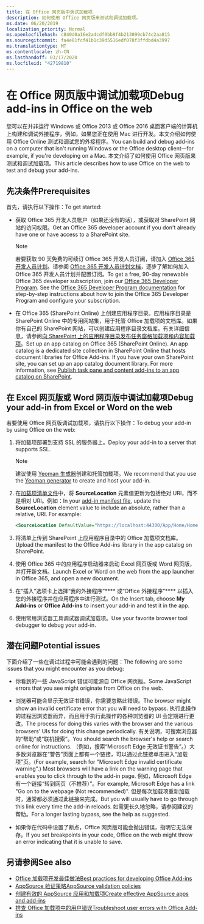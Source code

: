 ```yaml
---
title: 在 Office 网页版中调试加载项
description: 如何使用 Office 网页版来测试和调试加载项。
ms.date: 06/20/2019
localization_priority: Normal
ms.openlocfilehash: c840d0a16e2a4cdf0bb9f4b213099cb74c2aa815
ms.sourcegitcommit: fa4e81fcf41b1c39d5516edf078f3ffdbd4a3997
ms.translationtype: MT
ms.contentlocale: zh-CN
ms.lasthandoff: 03/17/2020
ms.locfileid: "42719810"
---
```

# <a name="debug-add-ins-in-office-on-the-web"></a><span data-ttu-id="94272-103">在 Office 网页版中调试加载项</span><span class="sxs-lookup"><span data-stu-id="94272-103">Debug add-ins in Office on the web</span></span>


<span data-ttu-id="94272-104">您可以在并非运行 Windows 或 Office 2013 或 Office 2016 桌面客户端的计算机上构建和调试外接程序，例如，如果您正在使用 Mac 进行开发。本文介绍如何使用 Office Online 测试和调试您的外接程序。</span><span class="sxs-lookup"><span data-stu-id="94272-104">You can build and debug add-ins on a computer that isn't running Windows or the Office desktop client&mdash;for example, if you're developing on a Mac.</span></span> <span data-ttu-id="94272-105">本文介绍了如何使用 Office 网页版来测试和调试加载项。</span><span class="sxs-lookup"><span data-stu-id="94272-105">This article describes how to use Office on the web to test and debug your add-ins.</span></span> 

## <a name="prerequisites"></a><span data-ttu-id="94272-106">先决条件</span><span class="sxs-lookup"><span data-stu-id="94272-106">Prerequisites</span></span>

<span data-ttu-id="94272-107">首先，请执行以下操作：</span><span class="sxs-lookup"><span data-stu-id="94272-107">To get started:</span></span>

- <span data-ttu-id="94272-108">获取 Office 365 开发人员帐户（如果还没有的话），或获取对 SharePoint 网站的访问权限。</span><span class="sxs-lookup"><span data-stu-id="94272-108">Get an Office 365 developer account if you don't already have one or have access to a SharePoint site.</span></span>

  > [!NOTE]
  > <span data-ttu-id="94272-p102">若要获取 90 天免费的可续订 Office 365 开发人员订阅，请加入 [Office 365 开发人员计划](https://developer.microsoft.com/office/dev-program)。请参阅 [Office 365 开发人员计划文档](/office/developer-program/office-365-developer-program)，逐步了解如何加入 Office 365 开发人员计划并配置订阅。</span><span class="sxs-lookup"><span data-stu-id="94272-p102">To get a free, 90-day renewable Office 365 developer subscription, join our [Office 365 Developer Program](https://developer.microsoft.com/office/dev-program). See the [Office 365 Developer Program documentation](/office/developer-program/office-365-developer-program) for step-by-step instructions about how to join the Office 365 Developer Program and configure your subscription.</span></span>

- <span data-ttu-id="94272-p103">在 Office 365 (SharePoint Online) 上创建应用程序目录。应用程序目录是 SharePoint Online 中的专用网站集，用于托管 Office 加载项的文档库。如果你有自己的 SharePoint 网站，可以创建应用程序目录文档库。有关详细信息，请参阅[向 SharePoint 上的应用程序目录发布任务窗格加载项和内容加载项](../publish/publish-task-pane-and-content-add-ins-to-an-add-in-catalog.md)。</span><span class="sxs-lookup"><span data-stu-id="94272-p103">Set up an app catalog on Office 365 (SharePoint Online). An app catalog is a dedicated site collection in SharePoint Online that hosts document libraries for Office Add-ins. If you have your own SharePoint site, you can set up an app catalog document library. For more information, see [Publish task pane and content add-ins to an app catalog on SharePoint](../publish/publish-task-pane-and-content-add-ins-to-an-add-in-catalog.md).</span></span>


## <a name="debug-your-add-in-from-excel-or-word-on-the-web"></a><span data-ttu-id="94272-114">在 Excel 网页版或 Word 网页版中调试加载项</span><span class="sxs-lookup"><span data-stu-id="94272-114">Debug your add-in from Excel or Word on the web</span></span>

<span data-ttu-id="94272-115">若要使用 Office 网页版调试加载项，请执行以下操作：</span><span class="sxs-lookup"><span data-stu-id="94272-115">To debug your add-in by using Office on the web:</span></span>

1. <span data-ttu-id="94272-116">将加载项部署到支持 SSL 的服务器上。</span><span class="sxs-lookup"><span data-stu-id="94272-116">Deploy your add-in to a server that supports SSL.</span></span>

    > [!NOTE]
    > <span data-ttu-id="94272-117">建议使用 [Yeoman 生成器](https://github.com/OfficeDev/generator-office)创建和托管加载项。</span><span class="sxs-lookup"><span data-stu-id="94272-117">We recommend that you use the [Yeoman generator](https://github.com/OfficeDev/generator-office) to create and host your add-in.</span></span>

2. <span data-ttu-id="94272-p104">在[加载项清单文件](../develop/add-in-manifests.md)中，将 **SourceLocation** 元素值更新为包括绝对 URI，而不是相对 URI。例如：</span><span class="sxs-lookup"><span data-stu-id="94272-p104">In your [add-in manifest file](../develop/add-in-manifests.md), update the **SourceLocation** element value to include an absolute, rather than a relative, URI. For example:</span></span>

    ```xml
    <SourceLocation DefaultValue="https://localhost:44300/App/Home/Home.html" />
    ```

3. <span data-ttu-id="94272-120">将清单上传到 SharePoint 上应用程序目录中的 Office 加载项文档库。</span><span class="sxs-lookup"><span data-stu-id="94272-120">Upload the manifest to the Office Add-ins library in the app catalog on SharePoint.</span></span>

4. <span data-ttu-id="94272-121">使用 Office 365 中的应用程序启动器来启动 Excel 网页版或 Word 网页版，并打开新文档。</span><span class="sxs-lookup"><span data-stu-id="94272-121">Launch Excel or Word on the web from the app launcher in Office 365, and open a new document.</span></span>

5. <span data-ttu-id="94272-122">在“插入”选项卡上选择“我的外接程序”\*\*\*\* 或“Office 外接程序”\*\*\*\* 以插入您的外接程序并在应用程序中进行测试。</span><span class="sxs-lookup"><span data-stu-id="94272-122">On the Insert tab, choose **My Add-ins** or **Office Add-ins** to insert your add-in and test it in the app.</span></span>

6. <span data-ttu-id="94272-123">使用常用浏览器工具调试器调试加载项。</span><span class="sxs-lookup"><span data-stu-id="94272-123">Use your favorite browser tool debugger to debug your add-in.</span></span>

## <a name="potential-issues"></a><span data-ttu-id="94272-124">潜在问题</span><span class="sxs-lookup"><span data-stu-id="94272-124">Potential issues</span></span>

<span data-ttu-id="94272-125">下面介绍了一些在调试过程中可能会遇到的问题：</span><span class="sxs-lookup"><span data-stu-id="94272-125">The following are some issues that you might encounter as you debug:</span></span>

- <span data-ttu-id="94272-126">你看到的一些 JavaScript 错误可能源自 Office 网页版。</span><span class="sxs-lookup"><span data-stu-id="94272-126">Some JavaScript errors that you see might originate from Office on the web.</span></span>

- <span data-ttu-id="94272-127">浏览器可能会显示无效证书错误，你需要忽略此错误。</span><span class="sxs-lookup"><span data-stu-id="94272-127">The browser might show an invalid certificate error that you will need to bypass.</span></span> <span data-ttu-id="94272-128">执行此操作的过程因浏览器而异，而且用于执行此操作的各种浏览器的 UI 会定期进行更改。</span><span class="sxs-lookup"><span data-stu-id="94272-128">The process for doing this varies with the browser and the various browsers' UIs for doing this change periodically.</span></span> <span data-ttu-id="94272-129">有关说明，可搜索浏览器的“帮助”或“联机搜索”。</span><span class="sxs-lookup"><span data-stu-id="94272-129">You should search the browser's help or search online for instructions.</span></span> <span data-ttu-id="94272-130">（例如，搜索“Microsoft Edge 无效证书警告”。）大多数浏览器在“警告”页面上都有一个链接，可以通过此链接单击进入“加载项”页。</span><span class="sxs-lookup"><span data-stu-id="94272-130">(For example, search for "Microsoft Edge invalid certificate warning".) Most browsers will have a link on the warning page that enables you to click through to the add-in page.</span></span> <span data-ttu-id="94272-131">例如，Microsoft Edge 有一个链接“转到网页（不推荐）”。</span><span class="sxs-lookup"><span data-stu-id="94272-131">For example, Microsoft Edge has a link "Go on to the webpage (Not recommended)".</span></span> <span data-ttu-id="94272-132">但是每次加载项重新加载时，通常都必须通过此链接来完成。</span><span class="sxs-lookup"><span data-stu-id="94272-132">But you will usually have to go through this link every time the add-in reloads.</span></span> <span data-ttu-id="94272-133">如需更长久地忽略，请参阅建议的帮助。</span><span class="sxs-lookup"><span data-stu-id="94272-133">For a longer lasting bypass, see the help as suggested.</span></span>

- <span data-ttu-id="94272-134">如果你在代码中设置了断点，Office 网页版可能会抛出错误，指明它无法保存。</span><span class="sxs-lookup"><span data-stu-id="94272-134">If you set breakpoints in your code, Office on the web might throw an error indicating that it is unable to save.</span></span>

## <a name="see-also"></a><span data-ttu-id="94272-135">另请参阅</span><span class="sxs-lookup"><span data-stu-id="94272-135">See also</span></span>

- [<span data-ttu-id="94272-136">Office 加载项开发最佳做法</span><span class="sxs-lookup"><span data-stu-id="94272-136">Best practices for developing Office Add-ins</span></span>](../concepts/add-in-development-best-practices.md)
- [<span data-ttu-id="94272-137">AppSource 验证策略</span><span class="sxs-lookup"><span data-stu-id="94272-137">AppSource validation policies</span></span>](/office/dev/store/validation-policies)  
- [<span data-ttu-id="94272-138">创建有效的 AppSource 应用和加载项</span><span class="sxs-lookup"><span data-stu-id="94272-138">Create effective AppSource apps and add-ins</span></span>](/office/dev/store/create-effective-office-store-listings)  
- [<span data-ttu-id="94272-139">排查 Office 加载项中的用户错误</span><span class="sxs-lookup"><span data-stu-id="94272-139">Troubleshoot user errors with Office Add-ins</span></span>](testing-and-troubleshooting.md)
    
